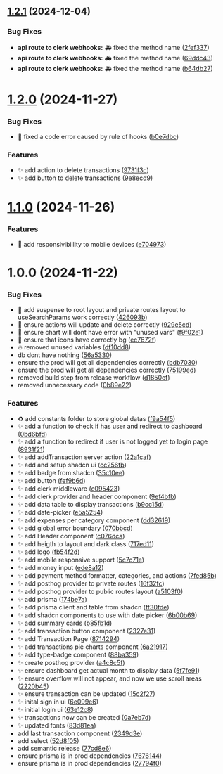 ## [1.2.1](https://github.com/neopromic/jupiter-finance/compare/v1.2.0...v1.2.1) (2024-12-04)


### Bug Fixes

* **api route to clerk webhooks:** :ambulance: fixed the method name ([2fef337](https://github.com/neopromic/jupiter-finance/commit/2fef33781b44190c4c1d4211a0982d305123d201))
* **api route to clerk webhooks:** :ambulance: fixed the method name ([69ddc43](https://github.com/neopromic/jupiter-finance/commit/69ddc431cdc2f6266708d220bcfcbbf1a7280d39))
* **api route to clerk webhooks:** :ambulance: fixed the method name ([b64db27](https://github.com/neopromic/jupiter-finance/commit/b64db27b2b5dd3ee3943c26ff3a2dc8dc5b29bc7))

# [1.2.0](https://github.com/neopromic/jupiter-finance/compare/v1.1.0...v1.2.0) (2024-11-27)


### Bug Fixes

* :bug: fixed a code error caused by rule of hooks ([b0e7dbc](https://github.com/neopromic/jupiter-finance/commit/b0e7dbc34de5698ab4965af0a36dc4d4daa0b253))


### Features

* :sparkles: add action to delete transactions ([9731f3c](https://github.com/neopromic/jupiter-finance/commit/9731f3c96c710a36405d422f398c6e917aee5a6e))
* :sparkles: add button to delete transactions ([9e8ecd9](https://github.com/neopromic/jupiter-finance/commit/9e8ecd9b9cd7a003dbfd9c9c2ff8afcb075c98cc))

# [1.1.0](https://github.com/neopromic/finance-ai/compare/v1.0.0...v1.1.0) (2024-11-26)


### Features

* :iphone: add responsivibillity to mobile devices ([e704973](https://github.com/neopromic/finance-ai/commit/e70497354a5243037364bdaea7cbfbc6e515cb0b))

# 1.0.0 (2024-11-22)


### Bug Fixes

* :bug: add suspense to root layout  and private routes layout to useSearchParams work correctly ([426093b](https://github.com/neopromic/finance-ai/commit/426093ba965a6235e8ba0459ece17a5c9ccf5849))
* :bug: ensure actions will update and delete correctly ([929e5cd](https://github.com/neopromic/finance-ai/commit/929e5cdd964a1a6a3a22444798199a2e0b80119c))
* :bug: ensure chart will dont have error with "unused vars" ([f9f02e1](https://github.com/neopromic/finance-ai/commit/f9f02e1968ff6dcccecefff402ecbfad6b935809))
* :bug: ensure that icons have correctly bg ([ec7672f](https://github.com/neopromic/finance-ai/commit/ec7672fcd21cf1def6a6852b2992b1072834799d))
* :fire: removed unused variables ([df10dd8](https://github.com/neopromic/finance-ai/commit/df10dd8eece7a8eb59c2e348cb8bba7b1250dacc))
* db dont have nothing ([56a5330](https://github.com/neopromic/finance-ai/commit/56a53300f2b790f6361971669b25b0ca252eb1e3))
* ensure the prod will get all dependencies correctly ([bdb7030](https://github.com/neopromic/finance-ai/commit/bdb70305c3ce844f656bee34ecf2c0d16ad58de7))
* ensure the prod will get all dependencies correctly ([75199ed](https://github.com/neopromic/finance-ai/commit/75199edf9107a5358a0bd1b760f0a3a711641de8))
* removed build step from release workflow ([d1850cf](https://github.com/neopromic/finance-ai/commit/d1850cfc46807955a7b2184825233b1e2fb1f126))
* removed unnecessary code ([0b89e22](https://github.com/neopromic/finance-ai/commit/0b89e22d86c631d1b12cfdfaaa533c9da3d04ac0))


### Features

* :recycle: add constants folder to store global datas ([f9a54f5](https://github.com/neopromic/finance-ai/commit/f9a54f5f72956147f42bc985c37e227845d6ffdf))
* :sparkles: add a function to check if has user and redirect to dashboard ([0bd6bfd](https://github.com/neopromic/finance-ai/commit/0bd6bfdd15d62975723a3804497858bdf1d320c0))
* :sparkles: add a function to redirect if user is not logged yet to login page ([8931f21](https://github.com/neopromic/finance-ai/commit/8931f21ada7591c7fad8b018cc77ffb64899ebd3))
* :sparkles: add addTransaction server action ([22a1caf](https://github.com/neopromic/finance-ai/commit/22a1cafd8a820fda8c37ab3d72aa259e5ebf6102))
* :sparkles: add and setup shadcn ui ([cc256fb](https://github.com/neopromic/finance-ai/commit/cc256fbfa80aa118e6bc0723046240b5ea76ad23))
* :sparkles: add badge from shadcn ([35c10ee](https://github.com/neopromic/finance-ai/commit/35c10ee00184e502d57da2066a70ada3c6f2db60))
* :sparkles: add button ([fef9b6d](https://github.com/neopromic/finance-ai/commit/fef9b6d858deb02f061d7eb7810ecc6bf3e978f0))
* :sparkles: add clerk middleware ([c095423](https://github.com/neopromic/finance-ai/commit/c095423b007117eabb75102eff94b8077399cc27))
* :sparkles: add clerk provider and header component ([9ef4bfb](https://github.com/neopromic/finance-ai/commit/9ef4bfba1db9663362ccbd30d7d278aa886a5a93))
* :sparkles: add data table to display transactions ([b9cc15d](https://github.com/neopromic/finance-ai/commit/b9cc15dac24706c67e9fea317bf45b356e184ec2))
* :sparkles: add date-picker ([e5a5254](https://github.com/neopromic/finance-ai/commit/e5a5254830a8bb91cbb60947e2300368a7b7862a))
* :sparkles: add expenses per category component ([dd32619](https://github.com/neopromic/finance-ai/commit/dd326191ac0f83590ba3b5031dadbab0a5461d57))
* :sparkles: add global error boundary ([070bbcd](https://github.com/neopromic/finance-ai/commit/070bbcd1ba5870751828c1e2ed07eb944219ffba))
* :sparkles: add Header component ([c076dca](https://github.com/neopromic/finance-ai/commit/c076dcadd820db576eb4a89059be0864d56098ef))
* :sparkles: add heigth to layout and dark class ([717ed11](https://github.com/neopromic/finance-ai/commit/717ed11a37ef9979b5ba56217fa155b5ddb07579))
* :sparkles: add logo ([fb54f2d](https://github.com/neopromic/finance-ai/commit/fb54f2d6eb09d940d011b99806d1277c4acccf99))
* :sparkles: add mobile responsive support ([5c7c71e](https://github.com/neopromic/finance-ai/commit/5c7c71ee84cb634c396390faa786e8d997e59969))
* :sparkles: add money input ([ede8a12](https://github.com/neopromic/finance-ai/commit/ede8a125080faa8f5b6145f73e9ca11317c730de))
* :sparkles: add payment method formatter, categories, and actions ([7fed85b](https://github.com/neopromic/finance-ai/commit/7fed85b13b8edaa54511a14e9ff286b6a930c2f5))
* :sparkles: add posthog provider to private routes ([16f32fc](https://github.com/neopromic/finance-ai/commit/16f32fc952fea1ac608a496b4ca6842cd93fa0ca))
* :sparkles: add posthog provider to public routes layout ([a5103f0](https://github.com/neopromic/finance-ai/commit/a5103f0a3067447ac493428137a788c1f9d5258b))
* :sparkles: add prisma ([174be7a](https://github.com/neopromic/finance-ai/commit/174be7a9d52984740a1d90ecd853ac8bb8569b1b))
* :sparkles: add prisma client and table from shadcn ([ff30fde](https://github.com/neopromic/finance-ai/commit/ff30fde5fb0879dc1a1c1696aa79fd2abf7e1125))
* :sparkles: add shadcn components to use with date picker ([6b00b69](https://github.com/neopromic/finance-ai/commit/6b00b69dc3501ec2e6dbfc22e73fe9e3d553d3d9))
* :sparkles: add summary cards ([b85fb1d](https://github.com/neopromic/finance-ai/commit/b85fb1dbaa8bfadb27ba6e17dbec8693d757bd43))
* :sparkles: add transaction button component ([2327e31](https://github.com/neopromic/finance-ai/commit/2327e3133f3f2716a5a96dd925d2c257c297b219))
* :sparkles: add Transaction Page ([8714294](https://github.com/neopromic/finance-ai/commit/8714294a5c370296e0191859641078653f77325a))
* :sparkles: add transactions pie charts component ([6a21917](https://github.com/neopromic/finance-ai/commit/6a219179ca2d520e5b1119d8751115846e7f81b0))
* :sparkles: add type-badge component ([88ba359](https://github.com/neopromic/finance-ai/commit/88ba359eb6bd9cc5725edbb211d6942eed9581fc))
* :sparkles: create posthog provider ([a4c8c5f](https://github.com/neopromic/finance-ai/commit/a4c8c5f3b1b98082f3603894b86c21cb7a3efcff))
* :sparkles: ensure dashboard get actual month to display data ([5f7fe91](https://github.com/neopromic/finance-ai/commit/5f7fe91c5c50e959c81e309d6bd2dd102f22297e))
* :sparkles: ensure overflow will not appear, and now we use scroll areas ([2220b45](https://github.com/neopromic/finance-ai/commit/2220b452db504d4689c4489032e3bfb9cd45f3ad))
* :sparkles: ensure transaction can be updated ([15c2f27](https://github.com/neopromic/finance-ai/commit/15c2f27650ab13b9a42051cbbabb80f093f1fcfd))
* :sparkles: inital sign in ui ([6e099e6](https://github.com/neopromic/finance-ai/commit/6e099e6ddd7c59a8c2d451782bf9f6b4bd9e761e))
* :sparkles: initial login ui ([63e12c8](https://github.com/neopromic/finance-ai/commit/63e12c8ecf0ca7fb6deb45245f2ab9b8aa0891cd))
* :sparkles: transactions now can be created ([0a7eb7d](https://github.com/neopromic/finance-ai/commit/0a7eb7dda4a72c55019b7dfcb24b93f82cdc7f07))
* :sparkles: updated fonts ([83d81ea](https://github.com/neopromic/finance-ai/commit/83d81eaa92e156ca9209d5533a13c877c245f1ba))
* add last transaction component ([2349d3e](https://github.com/neopromic/finance-ai/commit/2349d3ef0a75632d93888a6275ddfc384d252cb7))
* add select ([52d8f05](https://github.com/neopromic/finance-ai/commit/52d8f05a8b3659275775355f8be10ba5ff7392b9))
* add semantic release ([77cd8e6](https://github.com/neopromic/finance-ai/commit/77cd8e6f7dddc478d19b82286a66b16524e42caf))
* ensure prisma is in prod dependencies ([7676144](https://github.com/neopromic/finance-ai/commit/767614471c36e5d61e859db4f56e258493930ea7))
* ensure prisma is in prod dependencies ([27794f0](https://github.com/neopromic/finance-ai/commit/27794f0ad24b09b8b0a8b401af86959a49e514b8))
